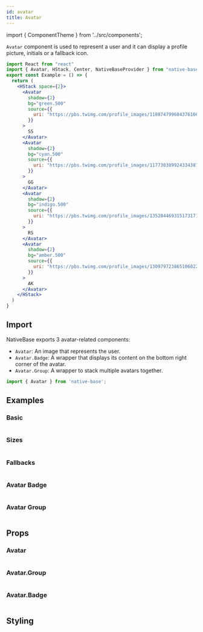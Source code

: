 ```yaml
---
id: avatar
title: Avatar
---
```


import { ComponentTheme } from '../src/components';

`Avatar` component is used to represent a user and it can display a profile picture, initials or a fallback icon.

```jsx isShowcase
import React from "react"
import { Avatar, HStack, Center, NativeBaseProvider } from "native-base"
export const Example = () => {
  return (
    <HStack space={2}>
      <Avatar
        shadow={2}
        bg="green.500"
        source={{
          uri: "https://pbs.twimg.com/profile_images/1188747996843761665/8CiUdKZW_400x400.jpg",
        }}
      >
        SS
      </Avatar>
      <Avatar
        shadow={2}
        bg="cyan.500"
        source={{
          uri: "https://pbs.twimg.com/profile_images/1177303899243343872/B0sUJIH0_400x400.jpg",
        }}
      >
        GG
      </Avatar>
      <Avatar
        shadow={2}
        bg="indigo.500"
        source={{
          uri: "https://pbs.twimg.com/profile_images/1352844693151731713/HKO7cnlW_400x400.jpg",
        }}
      >
        RS
      </Avatar>
      <Avatar
        shadow={2}
        bg="amber.500"
        source={{
          uri: "https://pbs.twimg.com/profile_images/1309797238651060226/18cm6VhQ_400x400.jpg",
        }}
      >
        AK
      </Avatar>
    </HStack>
  )
}
```

## Import

NativeBase exports 3 avatar-related components:

- `Avatar`: An image that represents the user.
- `Avatar.Badge`: A wrapper that displays its content on the bottom right corner of the avatar.
- `Avatar.Group`: A wrapper to stack multiple avatars together.

```jsx
import { Avatar } from 'native-base';
```

## Examples

### Basic

```ComponentSnackPlayer path=components,composites,Avatar,usage.tsx

```

### Sizes

```ComponentSnackPlayer path=components,composites,Avatar,size.tsx

```

### Fallbacks

```ComponentSnackPlayer path=components,composites,Avatar,Fallback.tsx

```

### Avatar Badge

```ComponentSnackPlayer path=components,composites,Avatar,AvatarBadge.tsx

```

### Avatar Group

```ComponentSnackPlayer path=components,composites,Avatar,AvatarGroup.tsx

```

## Props

### Avatar

```ComponentPropTable path=composites,Avatar,Avatar.tsx

```

### Avatar.Group

```ComponentPropTable path=composites,Avatar,Group.tsx

```

### Avatar.Badge

```ComponentPropTable path=composites,Avatar,Badge.tsx

```

## Styling

<ComponentTheme name="avatar" />
